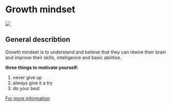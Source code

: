 # Growth mindset

![](https://encrypted-tbn0.gstatic.com/images?q=tbn%3AANd9GcQ9P3dnAqql-a2UdPeHqz9tBTp4BJ7aGnoTTupaAqiPnYyx56gg)
## General describtion
Growth mindset is to understand and believe that they can rewire their brain and improve their skills, intelligence and basic abilities.

**three things to motivate yourself:**
1. never give up
2. always give it a try
3. do your best

[For more information](https://www.mindsetworks.com/science/)
